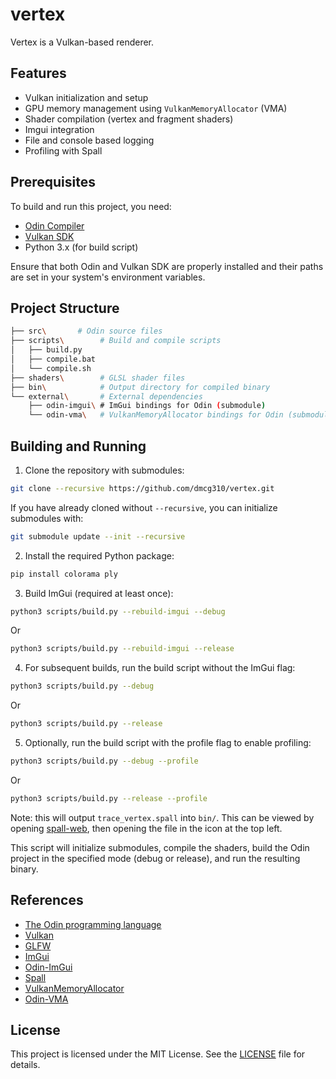# vertex

Vertex is a Vulkan-based renderer.

## Features

- Vulkan initialization and setup
- GPU memory management using `VulkanMemoryAllocator` (VMA)
- Shader compilation (vertex and fragment shaders)
- Imgui integration
- File and console based logging
- Profiling with Spall

## Prerequisites

To build and run this project, you need:

- [Odin Compiler](https://odin-lang.org/)
- [Vulkan SDK](https://www.lunarg.com/vulkan-sdk/)
- Python 3.x (for build script)

Ensure that both Odin and Vulkan SDK are properly installed and their paths are set in your system's environment variables.

## Project Structure

```sh
├── src\       # Odin source files
├── scripts\        # Build and compile scripts
│   ├── build.py
│   ├── compile.bat
│   └── compile.sh
├── shaders\        # GLSL shader files
├── bin\            # Output directory for compiled binary
└── external\       # External dependencies
    ├── odin-imgui\ # ImGui bindings for Odin (submodule)
    └── odin-vma\   # VulkanMemoryAllocator bindings for Odin (submodule)
```

## Building and Running

1. Clone the repository with submodules:

```sh
git clone --recursive https://github.com/dmcg310/vertex.git
```

If you have already cloned without `--recursive`, you can initialize submodules with:

```sh
git submodule update --init --recursive
```

2. Install the required Python package:

```sh
pip install colorama ply
```

3. Build ImGui (required at least once):

```sh
python3 scripts/build.py --rebuild-imgui --debug
```

Or

```sh
python3 scripts/build.py --rebuild-imgui --release
```

4. For subsequent builds, run the build script without the ImGui flag:

```sh
python3 scripts/build.py --debug
```

Or

```sh
python3 scripts/build.py --release
```

5. Optionally, run the build script with the profile flag to enable profiling:

```sh
python3 scripts/build.py --debug --profile
```

Or

```sh
python3 scripts/build.py --release --profile
```

Note: this will output `trace_vertex.spall` into `bin/`. This can be viewed by opening [spall-web](https://gravitymoth.com/spall/spall-web.html), then opening the file in the icon at the top left.

This script will initialize submodules, compile the shaders, build the Odin project in the specified mode (debug or release), and run the resulting binary.

## References

- [The Odin programming language](https://odin-lang.org/)
- [Vulkan](https://www.vulkan.org/)
- [GLFW](https://www.glfw.org/)
- [ImGui](https://github.com/ocornut/imgui)
- [Odin-ImGui](https://gitlab.com/L-4/odin-imgui)
- [Spall](https://gravitymoth.com/spall/)
- [VulkanMemoryAllocator](https://github.com/GPUOpen-LibrariesAndSDKs/VulkanMemoryAllocator/tree/master)
- [Odin-VMA](https://github.com/DanielGavin/odin-vma)

## License

This project is licensed under the MIT License. See the [LICENSE](LICENSE) file for details.
